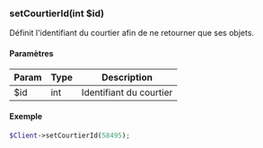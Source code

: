 ### setCourtierId(int $id)

Définit l'identifiant du courtier afin de ne retourner que ses objets.

#### Paramètres

| Param | Type | Description |
| --- | --- | --- |
| $id | int | Identifiant du courtier |

#### Exemple 

```php
$Client->setCourtierId(58495);
```
